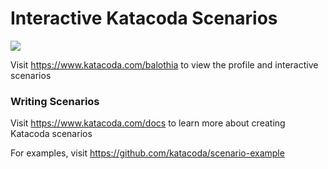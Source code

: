 # Interactive Katacoda Scenarios

[![](http://shields.katacoda.com/katacoda/balothia/count.svg)](https://www.katacoda.com/balothia "Get your profile on Katacoda.com")

Visit https://www.katacoda.com/balothia to view the profile and interactive scenarios

### Writing Scenarios
Visit https://www.katacoda.com/docs to learn more about creating Katacoda scenarios

For examples, visit https://github.com/katacoda/scenario-example
